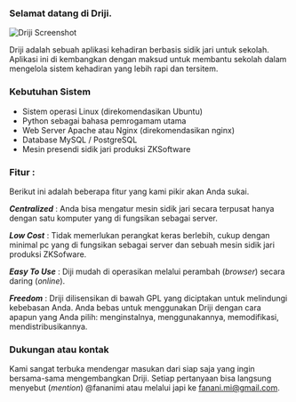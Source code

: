 ### Selamat datang di Driji.

![Driji Screenshot](https://raw.githubusercontent.com/fananimi/driji/master/driji/static/img/screenshots/driji_attendance_report.png)

Driji adalah sebuah aplikasi kehadiran berbasis sidik jari untuk sekolah. Aplikasi ini di kembangkan dengan maksud untuk membantu sekolah dalam mengelola sistem kehadiran yang lebih rapi dan tersitem.

### Kebutuhan Sistem

* Sistem operasi Linux (direkomendasikan Ubuntu)
* Python sebagai bahasa pemrogamam utama
* Web Server Apache atau Nginx (direkomendasikan nginx)
* Database MySQL / PostgreSQL
* Mesin presendi sidik jari produksi ZKSoftware

### Fitur :
Berikut ini adalah beberapa fitur yang kami pikir akan Anda sukai.

***Centralized*** : 
Anda bisa mengatur mesin sidik jari secara terpusat hanya dengan satu komputer yang di fungsikan sebagai server.

***Low Cost*** : 
Tidak memerlukan perangkat keras berlebih, cukup dengan minimal pc yang di fungsikan sebagai server dan sebuah mesin sidik jari produksi ZKSofware.

***Easy To Use*** : 
Diji mudah di operasikan melalui perambah (*browser*) secara daring (*online*).

***Freedom*** : 
Driji dilisensikan di bawah GPL yang diciptakan untuk melindungi kebebasan Anda. Anda bebas untuk menggunakan Driji dengan cara apapun yang Anda pilih: menginstalnya, menggunakannya, memodifikasi, mendistribusikannya.

### Dukungan atau kontak
Kami sangat terbuka mendengar masukan dari siap saja yang ingin bersama-sama mengembangkan Driji. Setiap pertanyaan bisa langsung menyebut (*mention*) @fananimi  atau melalui japi ke fanani.mi@gmail.com.
